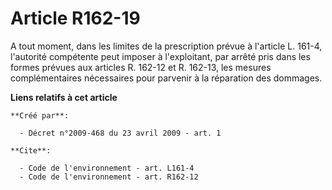 # Article R162-19

A tout moment, dans les limites de la prescription prévue à l'article L. 161-4, l'autorité compétente peut imposer à
l'exploitant, par arrêté pris dans les formes prévues aux articles R. 162-12 et R. 162-13, les mesures complémentaires
nécessaires pour parvenir à la réparation des dommages.

**Liens relatifs à cet article**

	**Créé par**:

	  - Décret n°2009-468 du 23 avril 2009 - art. 1

	**Cite**:

	  - Code de l'environnement - art. L161-4
	  - Code de l'environnement - art. R162-12
